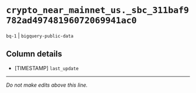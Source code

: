 # `crypto_near_mainnet_us._sbc_311baf9782ad49748196072069941ac0`
`bq-1` | `bigquery-public-data`

## Column details
* [TIMESTAMP] `last_update`

-------------------------------------------------------------------------------
*Do not make edits above this line.*

